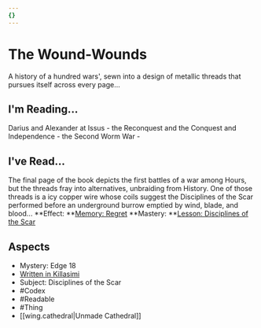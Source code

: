 ```yaml
---
{}
---
```

# The Wound-Wounds
A history of a hundred wars', sewn into a design of metallic threads that pursues itself across every page...
## I'm Reading...
Darius and Alexander at Issus - the Reconquest and the Conquest and Independence - the Second Worm War -

## I've Read...
The final page of the book depicts the first battles of a war among Hours, but the threads fray into alternatives, unbraiding from History. One of those threads is a icy copper wire whose coils suggest the Disciplines of the Scar performed before an underground burrow emptied by wind, blade, and blood...
**Effect: **[Memory: Regret](https://uadaf.theevilroot.xyz/rowenarium/element/mem.regret)
**Mastery: **[Lesson: Disciplines of the Scar](https://uadaf.theevilroot.xyz/rowenarium/element/x.disciplinesofthescar)
## Aspects
- Mystery: Edge 18
- [Written in Killasimi](https://uadaf.theevilroot.xyz/rowenarium/element/w.killasimi)
- Subject: Disciplines of the Scar
- #Codex
- #Readable
- #Thing
- [[wing.cathedral|Unmade Cathedral]]